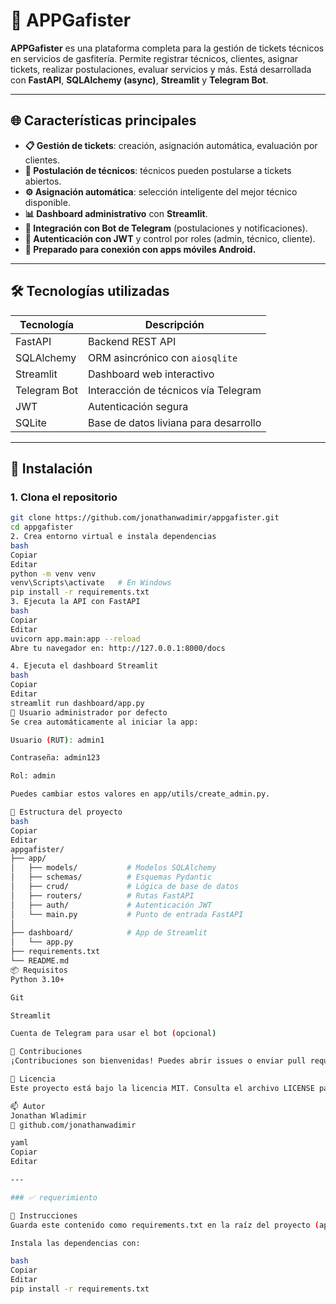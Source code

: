 # 🚰 APPGafister

**APPGafister** es una plataforma completa para la gestión de tickets técnicos en servicios de gasfitería. Permite registrar técnicos, clientes, asignar tickets, realizar postulaciones, evaluar servicios y más. Está desarrollada con **FastAPI**, **SQLAlchemy (async)**, **Streamlit** y **Telegram Bot**.

---

## 🌐 Características principales

- **📋 Gestión de tickets**: creación, asignación automática, evaluación por clientes.
- **👷 Postulación de técnicos**: técnicos pueden postularse a tickets abiertos.
- **⚙️ Asignación automática**: selección inteligente del mejor técnico disponible.
- **📊 Dashboard administrativo** con **Streamlit**.
- **💬 Integración con Bot de Telegram** (postulaciones y notificaciones).
- **🔐 Autenticación con JWT** y control por roles (admin, técnico, cliente).
- **📱 Preparado para conexión con apps móviles Android.**

---

## 🛠️ Tecnologías utilizadas

| Tecnología      | Descripción                           |
|----------------|----------------------------------------|
| FastAPI        | Backend REST API                       |
| SQLAlchemy     | ORM asincrónico con `aiosqlite`        |
| Streamlit      | Dashboard web interactivo              |
| Telegram Bot   | Interacción de técnicos vía Telegram   |
| JWT            | Autenticación segura                   |
| SQLite         | Base de datos liviana para desarrollo  |

---

## 🚀 Instalación

### 1. Clona el repositorio

```bash
git clone https://github.com/jonathanwadimir/appgafister.git
cd appgafister
2. Crea entorno virtual e instala dependencias
bash
Copiar
Editar
python -m venv venv
venv\Scripts\activate   # En Windows
pip install -r requirements.txt
3. Ejecuta la API con FastAPI
bash
Copiar
Editar
uvicorn app.main:app --reload
Abre tu navegador en: http://127.0.0.1:8000/docs

4. Ejecuta el dashboard Streamlit
bash
Copiar
Editar
streamlit run dashboard/app.py
🧪 Usuario administrador por defecto
Se crea automáticamente al iniciar la app:

Usuario (RUT): admin1

Contraseña: admin123

Rol: admin

Puedes cambiar estos valores en app/utils/create_admin.py.

📌 Estructura del proyecto
bash
Copiar
Editar
appgafister/
├── app/
│   ├── models/           # Modelos SQLAlchemy
│   ├── schemas/          # Esquemas Pydantic
│   ├── crud/             # Lógica de base de datos
│   ├── routers/          # Rutas FastAPI
│   ├── auth/             # Autenticación JWT
│   └── main.py           # Punto de entrada FastAPI
│
├── dashboard/            # App de Streamlit
│   └── app.py
├── requirements.txt
└── README.md
📦 Requisitos
Python 3.10+

Git

Streamlit

Cuenta de Telegram para usar el bot (opcional)

🤝 Contribuciones
¡Contribuciones son bienvenidas! Puedes abrir issues o enviar pull requests para mejorar funcionalidades.

📜 Licencia
Este proyecto está bajo la licencia MIT. Consulta el archivo LICENSE para más detalles.

📫 Autor
Jonathan Wladimir
🔗 github.com/jonathanwadimir

yaml
Copiar
Editar

---

### ✅ requerimiento

📌 Instrucciones
Guarda este contenido como requirements.txt en la raíz del proyecto (appgafister/).

Instala las dependencias con:

bash
Copiar
Editar
pip install -r requirements.txt